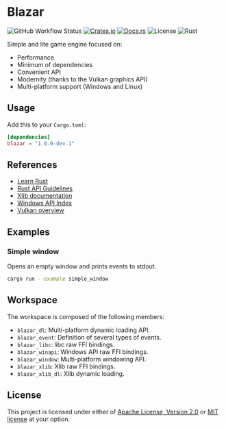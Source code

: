 # Blazar

![GitHub Workflow Status](https://img.shields.io/github/workflow/status/mmalecot/blazar/CI)
[![Crates.io](https://img.shields.io/crates/v/blazar)](https://crates.io/crates/blazar)
[![Docs.rs](https://docs.rs/blazar/badge.svg)](https://docs.rs/blazar)
![License](https://img.shields.io/badge/license-MIT%2FApache--2.0-blue.svg)
![Rust](https://img.shields.io/badge/rust-1.42+-blueviolet.svg?logo=rust)

Simple and lite game engine focused on:
- Performance
- Minimum of dependencies
- Convenient API
- Modernity (thanks to the Vulkan graphics API)
- Multi-platform support (Windows and Linux)

## Usage

Add this to your `Cargo.toml`:

```toml
[dependencies]
blazar = "1.0.0-dev.1"
```

## References

* [Learn Rust](https://www.rust-lang.org/learn)
* [Rust API Guidelines](https://rust-lang.github.io/api-guidelines/)
* [Xlib documentation](https://www.x.org/releases/current/doc/libX11/libX11/libX11.html)
* [Windows API Index](https://docs.microsoft.com/en-us/windows/win32/apiindex/windows-api-list)
* [Vulkan overview](https://www.khronos.org/vulkan/)

## Examples

### Simple window

Opens an empty window and prints events to stdout.

```sh
cargo run --example simple_window
```

## Workspace

The workspace is composed of the following members:
- `blazar_dl`: Multi-platform dynamic loading API.
- `blazar_event`: Definition of several types of events.
- `blazar_libc`: libc raw FFI bindings.
- `blazar_winapi`: Windows API raw FFI bindings.
- `blazar_window`: Multi-platform windowing API.
- `blazar_xlib`: Xlib raw FFI bindings.
- `blazar_xlib_dl`: Xlib dynamic loading.

## License

This project is licensed under either of [Apache License, Version 2.0](LICENSE-APACHE) or [MIT license](LICENSE-MIT) at your option.
